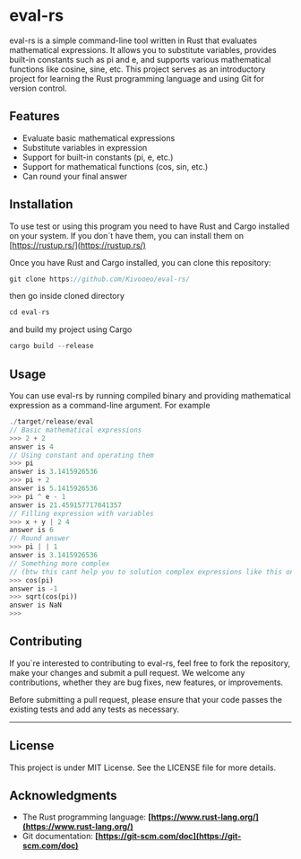 # eval-rs

eval-rs is a simple command-line tool written in Rust that evaluates mathematical expressions. It allows you to substitute variables, provides built-in constants such as pi and e, and supports various mathematical functions like cosine, sine, etc. This project serves as an introductory project for learning the Rust programming language and using Git for version control.

## Features

- Evaluate basic mathematical expressions
- Substitute variables in expression
- Support for built-in constants (pi, e, etc.)
- Support for mathematical functions (cos, sin, etc.)
- Can round your final answer

## Installation

To use test or using this program you need to have Rust and Cargo installed on your system. If you don`t have them, you can install them on [https://rustup.rs/](https://rustup.rs/)

Once you have Rust and Cargo installed, you can clone this repository:

```rust
git clone https://github.com/Kivooeo/eval-rs/
```

then go inside cloned directory 

```rust
cd eval-rs
```

and build my project using Cargo

```rust
cargo build --release
```

## Usage

You can use eval-rs by running compiled binary and providing mathematical expression as a command-line argument. For example

```rust
./target/release/eval
// Basic mathematical expressions
>>> 2 + 2
answer is 4
// Using constant and operating them
>>> pi
answer is 3.1415926536
>>> pi + 2
answer is 5.1415926536
>>> pi ^ e - 1
answer is 21.459157717041357
// Filling expression with variables
>>> x + y | 2 4
answer is 6
// Round answer
>>> pi | | 1
answer is 3.1415926536
// Something more complex 
// (btw this cant help you to solution complex expressions like this one sqrt(-1) ) 
>>> cos(pi)
answer is -1
>>> sqrt(cos(pi))
answer is NaN
>>>
```

## Contributing

If you`re interested to contributing to eval-rs, feel free to fork the repository, make your changes and submit a pull request. We welcome any contributions, whether they are bug fixes, new features, or improvements.

Before submitting a pull request, please ensure that your code passes the existing tests and add any tests as necessary.

---

## License

This project is under MIT License. See the LICENSE file for more details.

## Acknowledgments

- The Rust programming language: **[https://www.rust-lang.org/](https://www.rust-lang.org/)**
- Git documentation: **[https://git-scm.com/doc](https://git-scm.com/doc)**
